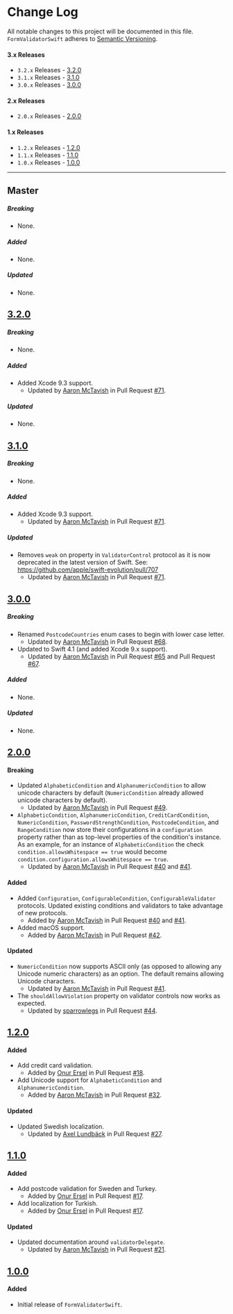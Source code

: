 # Change Log

All notable changes to this project will be documented in this file.
`FormValidatorSwift` adheres to [Semantic Versioning](http://semver.org/).

#### 3.x Releases

* `3.2.x` Releases - [3.2.0](#320)
* `3.1.x` Releases - [3.1.0](#310)
* `3.0.x` Releases - [3.0.0](#300)

#### 2.x Releases

* `2.0.x` Releases - [2.0.0](#200)

#### 1.x Releases

* `1.2.x` Releases - [1.2.0](#120)
* `1.1.x` Releases - [1.1.0](#110)
* `1.0.x` Releases - [1.0.0](#100)

---

## Master

##### Breaking

* None.

##### Added

* None.

##### Updated

* None.

## [3.2.0](https://github.com/ustwo/formvalidator-swift/releases/tag/3.2.0)

##### Breaking

* None.

##### Added

* Added Xcode 9.3 support.
  * Updated by [Aaron McTavish](https://github.com/aamctustwo) in Pull Request [#71](https://github.com/ustwo/formvalidator-swift/pull/71).

##### Updated

* None.

## [3.1.0](https://github.com/ustwo/formvalidator-swift/releases/tag/3.1.0)

##### Breaking

* None.

##### Added

* Added Xcode 9.3 support.
  * Updated by [Aaron McTavish](https://github.com/aamctustwo) in Pull Request [#71](https://github.com/ustwo/formvalidator-swift/pull/71).

##### Updated

* Removes `weak` on property in `ValidatorControl` protocol as it is now deprecated in the latest version of Swift. See: https://github.com/apple/swift-evolution/pull/707
  * Updated by [Aaron McTavish](https://github.com/aamctustwo) in Pull Request [#71](https://github.com/ustwo/formvalidator-swift/pull/71).

## [3.0.0](https://github.com/ustwo/formvalidator-swift/releases/tag/3.0.0)

##### Breaking

* Renamed `PostcodeCountries` enum cases to begin with lower case letter.
  * Updated by [Aaron McTavish](https://github.com/aamctustwo) in Pull Request [#68](https://github.com/ustwo/formvalidator-swift/pull/68).
* Updated to Swift 4.1 (and added Xcode 9.x support).
  * Updated by [Aaron McTavish](https://github.com/aamctustwo) in Pull Request [#65](https://github.com/ustwo/formvalidator-swift/pull/65) and Pull Request [#67](https://github.com/ustwo/formvalidator-swift/pull/67).

##### Added

* None.

##### Updated

* None.

## [2.0.0](https://github.com/ustwo/formvalidator-swift/releases/tag/2.0.0)

#### Breaking

* Updated `AlphabeticCondition` and `AlphanumericCondition` to allow unicode characters by default (`NumericCondition` already allowed unicode characters by default).
  * Updated by [Aaron McTavish](https://github.com/aamctustwo) in Pull Request [#49](https://github.com/ustwo/formvalidator-swift/pull/49).
* `AlphabeticCondition`, `AlphanumericCondition`, `CreditCardCondition`, `NumericCondition`, `PasswordStrengthCondition`, `PostcodeCondition`, and `RangeCondition` now store their configurations in a `configuration` property rather than as top-level properties of the condition's instance. As an example, for an instance of `AlphabeticCondition` the check `condition.allowsWhitespace == true` would become `condition.configuration.allowsWhitespace == true`.
  * Updated by [Aaron McTavish](https://github.com/aamctustwo) in Pull Request [#40](https://github.com/ustwo/formvalidator-swift/pull/40) and [#41](https://github.com/ustwo/formvalidator-swift/pull/41).

#### Added

* Added `Configuration`, `ConfigurableCondition`, `ConfigurableValidator` protocols. Updated existing conditions and validators to take advantage of new protocols.
  * Added by [Aaron McTavish](https://github.com/aamctustwo) in Pull Request [#40](https://github.com/ustwo/formvalidator-swift/pull/40) and [#41](https://github.com/ustwo/formvalidator-swift/pull/41).
* Added macOS support.
  * Added by [Aaron McTavish](https://github.com/aamctustwo) in Pull Request [#42](https://github.com/ustwo/formvalidator-swift/pull/42).

#### Updated

* `NumericCondition` now supports ASCII only (as opposed to allowing any Unicode numeric characters) as an option. The default remains allowing Unicode characters.
  * Updated by [Aaron McTavish](https://github.com/aamctustwo) in Pull Request [#41](https://github.com/ustwo/formvalidator-swift/pull/41).
* The `shouldAllowViolation` property on validator controls now works as expected.
  * Updated by [sparrowlegs](https://github.com/sparrowlegs) in Pull Request [#44](https://github.com/ustwo/formvalidator-swift/pull/44).

## [1.2.0](https://github.com/ustwo/formvalidator-swift/releases/tag/1.2.0)

#### Added

* Add credit card validation.
  * Added by [Onur Ersel](https://github.com/onurersel) in Pull Request [#18](https://github.com/ustwo/formvalidator-swift/pull/18).
* Add Unicode support for `AlphabeticCondition` and `AlphanumericCondition`.
  * Added by [Aaron McTavish](https://github.com/aamctustwo) in Pull Request [#32](https://github.com/ustwo/formvalidator-swift/pull/32).

#### Updated

* Updated Swedish localization.
  * Updated by [Axel Lundbäck](https://github.com/axellundback) in Pull Request [#27](https://github.com/ustwo/formvalidator-swift/pull/27).

## [1.1.0](https://github.com/ustwo/formvalidator-swift/releases/tag/1.1.0)

#### Added

* Add postcode validation for Sweden and Turkey.
  * Added by [Onur Ersel](https://github.com/onurersel) in Pull Request [#17](https://github.com/ustwo/formvalidator-swift/pull/17).
* Add localization for Turkish.
  * Added by [Onur Ersel](https://github.com/onurersel) in Pull Request [#17](https://github.com/ustwo/formvalidator-swift/pull/17).

#### Updated

* Updated documentation around `validatorDelegate`.
  * Updated by [Aaron McTavish](https://github.com/aamctustwo) in Pull Request [#21](https://github.com/ustwo/formvalidator-swift/pull/21).

## [1.0.0](https://github.com/ustwo/formvalidator-swift/releases/tag/1.0.0)

#### Added

* Initial release of `FormValidatorSwift`.
